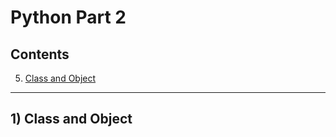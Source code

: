 # Python Part 2


## Contents

5) [Class and Object](#id-5)

***

<div id="id-5"></div>

## 1) Class and Object

